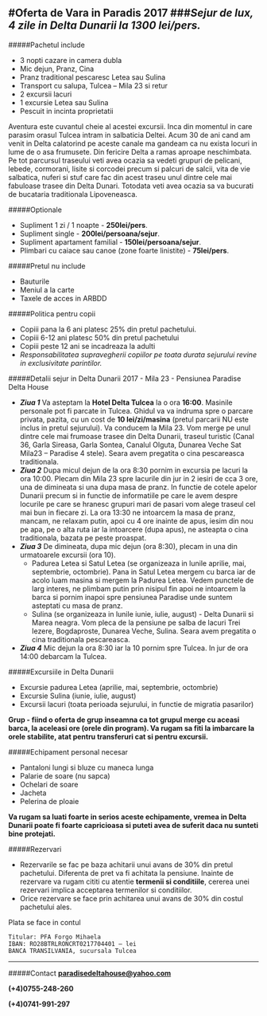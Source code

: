#Oferta de Vara in Paradis 2017
###*Sejur de lux, 4 zile in Delta Dunarii la 1300 lei/pers.*  
----------

#####Pachetul include
* 3 nopti cazare in camera dubla
* Mic dejun, Pranz, Cina
* Pranz traditional pescaresc Letea sau Sulina 
* Transport cu salupa, Tulcea – Mila 23 si retur
* 2 excursii lacuri
* 1 excursie Letea sau Sulina
* Pescuit in incinta proprietatii

Aventura este cuvantul cheie al acestei excursii. Inca din momentul in care parasim orasul Tulcea intram in salbaticia Deltei. Acum 30 de ani cand am venit in Delta calatorind pe aceste canale ma gandeam ca nu exista locuri in lume de o asa frumusete. Din fericire Delta a ramas aproape neschimbata. Pe tot parcursul traseului veti avea ocazia sa vedeti grupuri de pelicani, lebede, cormorani, lisite si corcodei precum si palcuri de salcii, vita de vie salbatica, nuferi si stuf care fac din acest traseu unul dintre cele mai fabuloase trasee din Delta Dunari. Totodata veti avea ocazia sa va bucurati de bucataria traditionala Lipoveneasca.

#####Optionale
* Supliment 1 zi / 1 noapte - **250lei/pers**.
* Supliment single - **200lei/persoana/sejur**.
* Supliment apartament familial - **150lei/persoana/sejur**. 
* Plimbari cu caiace sau canoe (zone foarte linistite) - **75lei/pers**.

#####Pretul nu include

* Bauturile
* Meniul a la carte
* Taxele de acces in ARBDD

#####Politica pentru copii

* Copiii pana la 6 ani platesc 25% din pretul pachetului.
* Copiii 6-12 ani platesc 50% din pretul pachetului
* Copiii peste 12 ani se incadreaza la adulti
* *Responsabilitatea supravegherii copiilor pe toata durata sejurului revine in exclusivitate parintilor.*

#####Detalii sejur in Delta Dunarii 2017 - Mila 23 - Pensiunea Paradise Delta House

- ***Ziua 1*** Va asteptam la **Hotel Delta Tulcea** la o ora **16:00**. Masinile personale pot fi parcate in Tulcea. Ghidul va va indruma spre o parcare privata, pazita, cu un cost de **10 lei/zi/masina** (pretul parcarii NU este inclus in pretul sejurului). Va conducem la Mila 23. Vom merge pe unul dintre cele mai frumoase trasee din Delta Dunarii, traseul turistic (Canal 36, Garla Sireasa, Garla Sontea, Canalul Olguta, Dunarea Veche Sat Mila23 – Paradise 4 stele). Seara avem pregatita o cina pescareasca traditionala.
- ***Ziua 2*** Dupa micul dejun de la ora 8:30 pornim in excursia pe lacuri la ora 10:00. Plecam din Mila 23 spre lacurile din jur in 2 iesiri de cca 3 ore, una de dimineata si una dupa masa de pranz. In functie de cotele apelor Dunarii precum si in functie de informatiile pe care le avem despre locurile pe care se hranesc grupuri mari de pasari vom alege traseul cel mai bun in fiecare zi. La ora 13:30 ne intoarcem la masa de pranz, mancam, ne relaxam putin, apoi cu 4 ore inainte de apus, iesim din nou pe apa, pe o alta ruta iar la intoarcere (dupa apus), ne asteapta o cina traditionala, bazata pe peste proaspat.
- ***Ziua 3*** De dimineata, dupa mic dejun (ora 8:30), plecam in una din urmatoarele excursii (ora 10).
	-  Padurea Letea si Satul Letea (se organizeaza in lunile aprilie, mai, septembrie, octombrie). Pana in Satul Letea mergem cu barca iar de acolo luam masina si mergem la Padurea Letea. Vedem punctele de larg interes, ne plimbam putin prin nisipul fin apoi ne intoarcem la barca si pornim inapoi spre pensiunea Paradise unde suntem asteptati cu masa de pranz.
	- Sulina (se organizeaza in lunile iunie, iulie, august) - Delta Dunarii si Marea neagra. Vom pleca de la pensiune pe salba de lacuri Trei Iezere, Bogdaproste, Dunarea Veche, Sulina. Seara avem pregatita o cina traditionala pescareasca.
- ***Ziua 4*** Mic dejun la ora 8:30 iar la 10 pornim spre Tulcea. In jur de ora 14:00 debarcam la Tulcea.

#####Excursiile in Delta Dunarii

- Excursie padurea Letea (aprilie, mai, septembrie, octombrie)
- Excursie Sulina (iunie, iulie, august)
- Excursii lacuri (toata perioada sejurului, in functie de migratia pasarilor)

**Grup - fiind o oferta de grup inseamna ca tot grupul merge cu aceasi barca, la aceleasi ore (orele din program). Va rugam sa fiti la imbarcare la orele stabilite, atat pentru transferuri cat si pentru excursii.**


#####Echipament personal necesar

* Pantaloni lungi si bluze cu maneca lunga
* Palarie de soare (nu sapca)
* Ochelari de soare
* Jacheta
* Pelerina de ploaie

**Va rugam sa luati foarte in serios aceste echipamente, vremea in Delta Dunarii poate fi foarte capricioasa si puteti avea de suferit daca nu sunteti bine protejati.**


#####Rezervari
* Rezervarile se fac pe baza achitarii unui avans de 30% din pretul pachetului. Diferenta de pret va fi achitata la pensiune. Inainte de rezervare va rugam cititi cu atentie **termenii si conditiile**, cererea unei rezervari implica acceptarea termenilor si conditiilor.
* Orice rezervare se face prin achitarea unui avans de 30% din costul pachetului ales. 

Plata se face in contul

	Titular: PFA Forgo Mihaela
	IBAN: RO28BTRLRONCRT0217704401 – lei
	BANCA TRANSILVANIA, sucursala Tulcea

----------

#####Contact
**paradisedeltahouse@yahoo.com**

**(+4)0755-248-260**

**(+4)0741-991-297**

